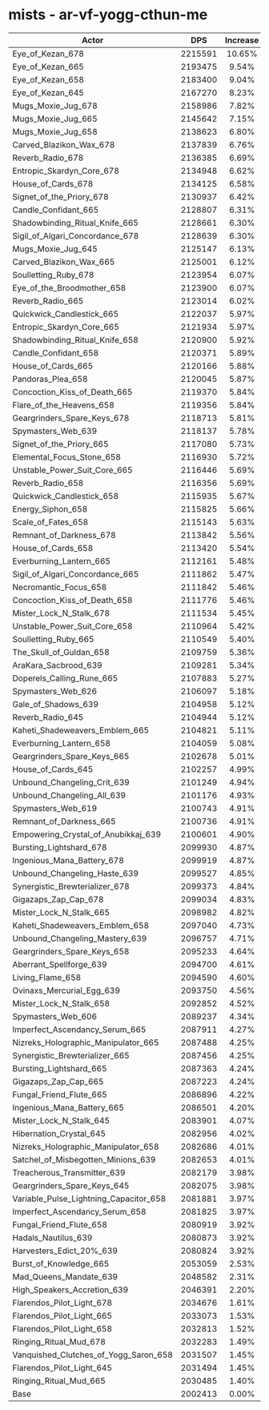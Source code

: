# mists - ar-vf-yogg-cthun-me
| Actor | DPS | Increase |
|---|:---:|:---:|
|Eye_of_Kezan_678|2215591|10.65%|
|Eye_of_Kezan_665|2193475|9.54%|
|Eye_of_Kezan_658|2183400|9.04%|
|Eye_of_Kezan_645|2167270|8.23%|
|Mugs_Moxie_Jug_678|2158986|7.82%|
|Mugs_Moxie_Jug_665|2145642|7.15%|
|Mugs_Moxie_Jug_658|2138623|6.80%|
|Carved_Blazikon_Wax_678|2137839|6.76%|
|Reverb_Radio_678|2136385|6.69%|
|Entropic_Skardyn_Core_678|2134948|6.62%|
|House_of_Cards_678|2134125|6.58%|
|Signet_of_the_Priory_678|2130937|6.42%|
|Candle_Confidant_665|2128807|6.31%|
|Shadowbinding_Ritual_Knife_665|2128661|6.30%|
|Sigil_of_Algari_Concordance_678|2128639|6.30%|
|Mugs_Moxie_Jug_645|2125147|6.13%|
|Carved_Blazikon_Wax_665|2125001|6.12%|
|Soulletting_Ruby_678|2123954|6.07%|
|Eye_of_the_Broodmother_658|2123900|6.07%|
|Reverb_Radio_665|2123014|6.02%|
|Quickwick_Candlestick_665|2122037|5.97%|
|Entropic_Skardyn_Core_665|2121934|5.97%|
|Shadowbinding_Ritual_Knife_658|2120900|5.92%|
|Candle_Confidant_658|2120371|5.89%|
|House_of_Cards_665|2120166|5.88%|
|Pandoras_Plea_658|2120045|5.87%|
|Concoction_Kiss_of_Death_665|2119370|5.84%|
|Flare_of_the_Heavens_658|2119356|5.84%|
|Geargrinders_Spare_Keys_678|2118713|5.81%|
|Spymasters_Web_639|2118137|5.78%|
|Signet_of_the_Priory_665|2117080|5.73%|
|Elemental_Focus_Stone_658|2116930|5.72%|
|Unstable_Power_Suit_Core_665|2116446|5.69%|
|Reverb_Radio_658|2116356|5.69%|
|Quickwick_Candlestick_658|2115935|5.67%|
|Energy_Siphon_658|2115825|5.66%|
|Scale_of_Fates_658|2115143|5.63%|
|Remnant_of_Darkness_678|2113842|5.56%|
|House_of_Cards_658|2113420|5.54%|
|Everburning_Lantern_665|2112161|5.48%|
|Sigil_of_Algari_Concordance_665|2111862|5.47%|
|Necromantic_Focus_658|2111842|5.46%|
|Concoction_Kiss_of_Death_658|2111776|5.46%|
|Mister_Lock_N_Stalk_678|2111534|5.45%|
|Unstable_Power_Suit_Core_658|2110964|5.42%|
|Soulletting_Ruby_665|2110549|5.40%|
|The_Skull_of_Guldan_658|2109759|5.36%|
|AraKara_Sacbrood_639|2109281|5.34%|
|Doperels_Calling_Rune_665|2107883|5.27%|
|Spymasters_Web_626|2106097|5.18%|
|Gale_of_Shadows_639|2104958|5.12%|
|Reverb_Radio_645|2104944|5.12%|
|Kaheti_Shadeweavers_Emblem_665|2104821|5.11%|
|Everburning_Lantern_658|2104059|5.08%|
|Geargrinders_Spare_Keys_665|2102678|5.01%|
|House_of_Cards_645|2102257|4.99%|
|Unbound_Changeling_Crit_639|2101249|4.94%|
|Unbound_Changeling_All_639|2101176|4.93%|
|Spymasters_Web_619|2100743|4.91%|
|Remnant_of_Darkness_665|2100736|4.91%|
|Empowering_Crystal_of_Anubikkaj_639|2100601|4.90%|
|Bursting_Lightshard_678|2099930|4.87%|
|Ingenious_Mana_Battery_678|2099919|4.87%|
|Unbound_Changeling_Haste_639|2099527|4.85%|
|Synergistic_Brewterializer_678|2099373|4.84%|
|Gigazaps_Zap_Cap_678|2099034|4.83%|
|Mister_Lock_N_Stalk_665|2098982|4.82%|
|Kaheti_Shadeweavers_Emblem_658|2097040|4.73%|
|Unbound_Changeling_Mastery_639|2096757|4.71%|
|Geargrinders_Spare_Keys_658|2095233|4.64%|
|Aberrant_Spellforge_639|2094700|4.61%|
|Living_Flame_658|2094590|4.60%|
|Ovinaxs_Mercurial_Egg_639|2093750|4.56%|
|Mister_Lock_N_Stalk_658|2092852|4.52%|
|Spymasters_Web_606|2089237|4.34%|
|Imperfect_Ascendancy_Serum_665|2087911|4.27%|
|Nizreks_Holographic_Manipulator_665|2087488|4.25%|
|Synergistic_Brewterializer_665|2087456|4.25%|
|Bursting_Lightshard_665|2087363|4.24%|
|Gigazaps_Zap_Cap_665|2087223|4.24%|
|Fungal_Friend_Flute_665|2086896|4.22%|
|Ingenious_Mana_Battery_665|2086501|4.20%|
|Mister_Lock_N_Stalk_645|2083901|4.07%|
|Hibernation_Crystal_645|2082956|4.02%|
|Nizreks_Holographic_Manipulator_658|2082686|4.01%|
|Satchel_of_Misbegotten_Minions_639|2082653|4.01%|
|Treacherous_Transmitter_639|2082179|3.98%|
|Geargrinders_Spare_Keys_645|2082075|3.98%|
|Variable_Pulse_Lightning_Capacitor_658|2081881|3.97%|
|Imperfect_Ascendancy_Serum_658|2081825|3.97%|
|Fungal_Friend_Flute_658|2080919|3.92%|
|Hadals_Nautilus_639|2080873|3.92%|
|Harvesters_Edict_20%_639|2080824|3.92%|
|Burst_of_Knowledge_665|2053059|2.53%|
|Mad_Queens_Mandate_639|2048582|2.31%|
|High_Speakers_Accretion_639|2046391|2.20%|
|Flarendos_Pilot_Light_678|2034676|1.61%|
|Flarendos_Pilot_Light_665|2033073|1.53%|
|Flarendos_Pilot_Light_658|2032813|1.52%|
|Ringing_Ritual_Mud_678|2032283|1.49%|
|Vanquished_Clutches_of_Yogg_Saron_658|2031507|1.45%|
|Flarendos_Pilot_Light_645|2031494|1.45%|
|Ringing_Ritual_Mud_665|2030485|1.40%|
|Base|2002413|0.00%|
